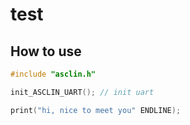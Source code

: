 # test

## How to use
```c
#include "asclin.h"

init_ASCLIN_UART(); // init uart

print("hi, nice to meet you" ENDLINE);
```

